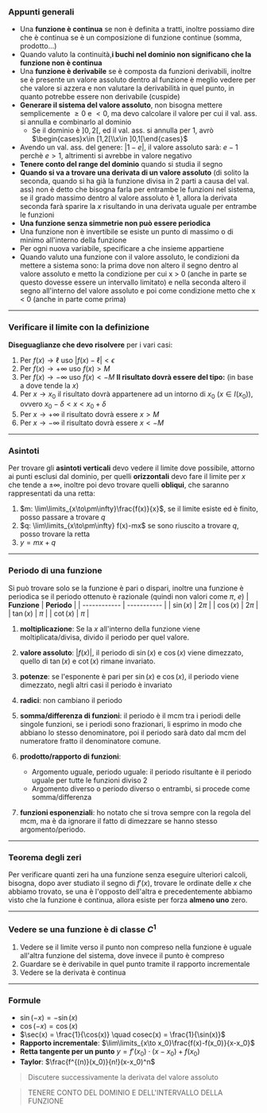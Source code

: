 ### Appunti generali
- Una **funzione è continua** se non è definita a tratti, inoltre possiamo dire che è continua se è un composizione di funzione continue (somma, prodotto...)
- Quando valuto la continuità,**i buchi nel dominio non significano che la funzione non è continua**
- Una **funzione è derivabile** se è composta da funzioni derivabili, inoltre se è presente un valore assoluto dentro al funzione è meglio vedere per che valore si azzera e non valutare la derivabilità in quel punto, in quanto potrebbe essere non derivabile (cuspide)
- **Generare il sistema del valore assoluto**, non bisogna mettere semplicemente $\geq 0$ e $<0$, ma devo calcolare il valore per cui il val. ass. si annulla e combinarlo al dominio 
	- Se il dominio è $]0,2[$, ed il val. ass. si annulla per $1$, avrò $\begin{cases}x\in [1,2[\\x\in ]0,1[\end{cases}$ 
- Avendo un val. ass. del genere: $|1-e|$, il valore assoluto sarà: $e-1$ perchè $e > 1$, altrimenti si avrebbe in valore negativo
- **Tenere conto del range del dominio** quando si studia il segno
- **Quando si va a trovare una derivata di un valore assoluto** (di solito la seconda, quando si ha già la funzione divisa in 2 parti a causa del val. ass) non è detto che bisogna farla per entrambe le funzioni nel sistema, se il grado massimo dentro al valore assoluto è 1, allora la derivata seconda farà sparire la $x$ risultando in una derivata uguale per entrambe le funzioni
- **Una funzione senza simmetrie non può essere periodica**
- Una funzione non è invertibile se esiste un punto di massimo o di minimo all'interno della funzione
- Per ogni nuova variabile, specificare a che insieme appartiene
- Quando valuto una funzione con il valore assoluto, le condizioni da mettere a sistema sono: la prima dove non altero il segno dentro al valore assoluto e metto la condizione per cui x > 0 (anche in parte se questo dovesse essere un intervallo limitato) e nella seconda altero il segno all'interno del valore assoluto e poi come condizione metto che x < 0 (anche in parte come prima)

---
### Verificare il limite con la definizione
**Diseguaglianze che devo risolvere** per i vari casi:
1. Per $f(x)\to\ell$ uso $|f(x)-\ell|<\epsilon$
2. Per $f(x)\to +\infty$ uso $f(x)>M$
3. Per $f(x)\to - \infty$ uso $f(x)<-M$
**Il risultato dovrà essere del tipo:** (in base a dove tende la $x$)
1. Per $x\to x_0$ il risultato dovrà appartenere ad un intorno di $x_0$ ($x\in I(x_0)$), ovvero $x_0-\delta < x < x_0 +\delta$ 
2. Per $x\to +\infty$ il risultato dovrà essere $x>M$
3. Per $x\to -\infty$ il risultato dovrà essere $x<-M$ 

---
### Asintoti
Per trovare gli **asintoti verticali** devo vedere il limite dove possibile, attorno ai punti esclusi dal dominio, per quelli **orizzontali** devo fare il limite per $x$ che tende a $\pm \infty$, inoltre poi devo trovare quelli **obliqui**, che saranno rappresentati da una retta:
1.  $m: \lim\limits_{x\to\pm\infty}\frac{f(x)}{x}$, se il limite esiste ed è finito, posso passare a trovare $q$
2. $q: \lim\limits_{x\to\pm\infty} f(x)-mx$ se sono riuscito a trovare $q$, posso trovare la retta
3. $y=mx+q$

---
### Periodo di una funzione
Si può trovare solo se la funzione è pari o dispari, inoltre una funzione è periodica se il periodo ottenuto è razionale (quindi non valori come $\pi$, $e$)
| **Funzione** | **Periodo** |
| ------------ | ----------- |
| $\sin(x)$    | $2\pi$      |
| $\cos(x)$    | $2\pi$      |
| $\tan(x)$    | $\pi$       |
| $\cot(x)$    | $\pi$            |

1. **moltiplicazione**: Se la $x$ all'interno della funzione viene moltiplicata/divisa, divido il periodo per quel valore.
2. **valore assoluto**: $|f(x)|$, il periodo di $\sin(x)$ e $\cos(x)$ viene dimezzato, quello di $\tan(x)$ e $\cot(x)$ rimane invariato.
3. **potenze**: se l'esponente è pari per $\sin(x)$ e $\cos(x)$, il periodo viene dimezzato, negli altri casi il periodo è invariato
4. **radici**: non cambiano il periodo

1. **somma/differenza di funzioni**: il periodo è il mcm tra i periodi delle singole funzioni, se i periodi sono frazionari, li esprimo in modo che abbiano lo stesso denominatore, poi il periodo sarà dato dal mcm del numeratore fratto il denominatore comune.
2. **prodotto/rapporto di funzioni**: 
	- Argomento uguale, periodo uguale: il periodo risultante è il periodo uguale per tutte le funzioni diviso 2
	- Argomento diverso o periodo diverso o entrambi, si procede come somma/differenza
3. **funzioni esponenziali**: ho notato che si trova sempre con la regola del mcm, ma è da ignorare il fatto di dimezzare se hanno stesso argomento/periodo.

---
### Teorema degli zeri
Per verificare quanti zeri ha una funzione senza eseguire ulteriori calcoli, bisogna, dopo aver studiato il segno di $f'(x)$, trovare le ordinate delle $x$ che abbiamo trovato, se una è l'opposto dell'altra e precedentemente abbiamo visto che la funzione è continua, allora esiste per forza **almeno uno** zero. 

---
### Vedere se una funzione è di classe $C^1$ 
1. Vedere se il limite verso il punto non compreso nella funzione è uguale  all'altra funzione del sistema, dove invece il punto è compreso
2. Guardare se è derivabile in quel punto tramite il rapporto incrementale
3. Vedere se la derivata è continua

---
### Formule
- $\sin(-x) = -\sin(x)$
- $\cos(-x) = \cos(x)$
- $\sec(x) = \frac{1}{\cos(x)} \quad cosec(x) = \frac{1}{\sin(x)}$
- **Rapporto incrementale**: $\lim\limits_{x\to x_0}\frac{f(x)-f(x_0)}{x-x_0}$
-  **Retta tangente per un punto** $y=f'(x_0)\cdot(x-x_0)+f(x_0)$
- **Taylor**: $\frac{f^{(n)}(x_0)}{n!}(x-x_0)^n$ 

>Discutere successivamente la derivata del valore assoluto

>TENERE CONTO DEL DOMINIO E DELL'INTERVALLO DELLA FUNZIONE